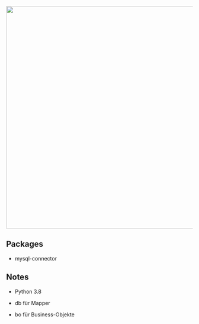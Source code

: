 <picture> 
    <img src="https://cdn.discordapp.com/attachments/698171365827674117/711565717312634900/unknown.png" width=600 >
</picture>

## Packages
- mysql-connector

## Notes
- Python 3.8

- db für Mapper
- bo für Business-Objekte 
